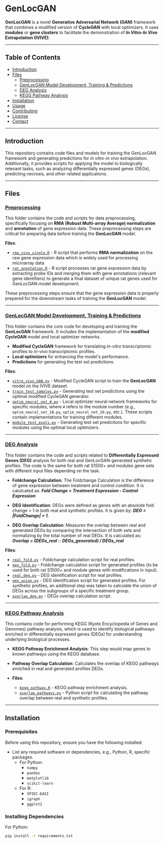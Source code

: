 # GenLocGAN

**GenLocGAN** is a novel **Generative Adversarial Network (GAN)** framework that combines a modified version of **CycleGAN** with local optimizers. It uses **modules** or **gene clusters** to facilitate the demonstration of ***In Vitro-In Vivo*** **Extrapolation (IVIVE)**.


---

## Table of Contents

- [Introduction](#introduction)
- [Files](#files)
  - [Preprocessing](#preprocessing)
  - [GenLocGAN Model Development, Training & Predictions](#genlocgan-model-development-training--predictions)
  - [DEG Analysis](#deg-analysis)
  - [KEGG Pathway Analysis](#kegg-pathway-analysis)
- [Installation](#installation)
- [Usage](#usage)
- [Contributing](#contributing)
- [License](#license)
- [Contact](#contact)

---

## Introduction

This repository contains code files and models for training the GenLocGAN framework and generating predictions for *in vitro-in vivo* extrapolation. Additionally, it provides scripts for applying the model to biologically relevant tasks, such as analyzing differentially expressed genes (DEGs), predicting necrosis, and other related applications.  

---

## Files

### **[Preprocessing](./preprocessing)**

This folder contains the code and scripts for data preprocessing, specifically focusing on **RMA (Robust Multi-array Average) normalization** and **annotation** of gene expression data. These preprocessing steps are critical for preparing data before training the **GenLocGAN** model.

**Files**:
- [`rma_vivo_single.R`](./preprocessing/rma_vivo_single.R) - R script that performs **RMA normalization** on the raw gene expression data which is widely used for processing microarray data
- [`rat_annotation.R`](./preprocessing/rat_annotation.R) - R script processes rat gene expression data by extracting probe IDs and merging them with gene annotations (relevant gene identifiers) to generate a final dataset of unique rat genes used for GenLocGAN model development.

These preprocessing steps ensure that the gene expression data is properly prepared for the downstream tasks of training the **GenLocGAN** model.

---

### **[GenLocGAN Model Development, Training & Predictions](./training)**

This folder contains the core code for developing and training the **GenLocGAN** framework. It includes the implementation of the **modified CycleGAN** model and local optimizer networks.

  - **Modified CycleGAN** framework for translating *in-vitro* transcriptomic profiles to *in-vivo* transcriptomic profiles.
  - **Local optimizers** for enhancing the model's performance.
  - **Predictions** for generating the test set predictions.

**Files**:
- [`vitro_vivo_GAN.py`](./training/vitro_vivo_GAN.py) - Modified CycleGAN script to train the **GenLocGAN** model on the IVIVE dataset.
- [`train_test_samples.py`](./training/train_test_samples.py) - Generating test set predictions using the optimal modified CycleGAN generator.
- [`optim_neural_net_#.py`](./training/modules) - Local optimizer neural network frameworks for specific modules, where `#` refers to the module number (e.g., `optim_neural_net_18.py`, `optim_neural_net_20.py`, etc.). These scripts contain implementations for training different modules.
- [`module_test_evals.py`](./training/modules/module_test_evals.py) - Generating test set predicitons for specific modules using the optimal local optimizers.

---

### **[DEG Analysis](./deg_analysis)**

This folder contains the code and scripts related to **Differentially Expressed Genes (DEG)** analysis for both real and GenLocGAN-generated synthetic profiles. The code is the same for both rat S1500+ and modules gene sets with different input files depending on the task.

  - **Foldchange Calculation**:  The Foldchange Calculation is the difference of gene expression between treatment and control condition. It is calulcated as: ***Fold Change = Treatment Expression - Control Expression***

  - **DEG Identification**: DEGs were defined as genes with an absolute fold change > 1 in both real and synthetic profiles. It is given by: ***DEG = |FoldChange| > 1***.
    
  - **DEG Overlap Calculation**: Measures the overlap between real and generated DEGs by comparing the intersection of both sets and normalizing by the total number of real DEGs.
It is calculated as: ***Overlap = (DEGs_real ∩ DEGs_generated) / DEGs_real***

**Files**:
- [`real_fold.py`](./degs/real_fold.py) - Foldchange calculation script for real profiles.
- [`gen_fold.py`](./degs/gen_fold.py) - Foldchange calculation script for generated profiles (to be used for both rat S1500+ and module genes with modifications in input).
- [`real_deg.py`](./degs/real_deg.py) - DEG identification script for real profiles.
- [`gen_union.py`](./degs/gen_union.py) - DEG identification script for generated profiles. For synthetic profiles, an additional step was taken to calculate the union of DEGs across the subgroups of a specific treatment group.  
- [`overlap_deg.py`](./degs/overlap_deg.py) - DEGs overlap calculation script.
  
---

### **[KEGG Pathway Analysis](./kegg_pathway_analysis)**

This contains code for performing KEGG (Kyoto Encyclopedia of Genes and Genomes) pathway analysis, which is used to identify biological pathways enriched in differentially expressed genes (DEGs) for understanding underlying biological processes. 

  - **KEGG Pathway Enrichment Analysis**: This step would map genes to known pathways using the KEGG database.
  - **Pathway Overlap Calculation**: Calculates the overlap of KEGG pathways enriched in real and generated profiles DEGs.
  
- **Files**:
  - [`kegg_pathway.R`](./applications/kegg_pathway.R) - KEGG pathway enrichment analysis. 
  - [`overlap_pathways.py`](./applications/overlap_pathways.py) - Python script for calculating the pathway overlap between real and synthetic profiles.

---

## Installation

### Prerequisites

Before using this repository, ensure you have the following installed:
- List any required software or dependencies, e.g., Python, R, specific packages.
  - For Python:
    - `numpy`
    - `pandas`
    - `matplotlib`
    - `scikit-learn`
  - For R:
    - `SPIEC-EASI`
    - `igraph`
    - `ggplot2`

### Installing Dependencies

For Python:
```bash
pip install -r requirements.txt
